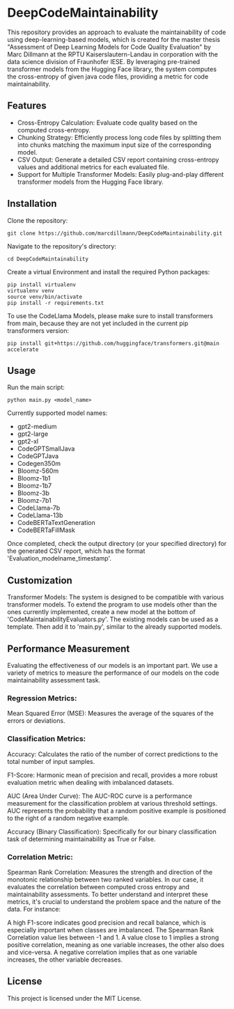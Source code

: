 # DeepCodeMaintainability
This repository provides an approach to evaluate the maintainability of code using deep-learning-based models, which is created for the master thesis "Assessment of Deep Learning Models for Code Quality Evaluation" by Marc Dillmann at the RPTU Kaiserslautern-Landau in corporation with the data science division of Fraunhofer IESE. By leveraging pre-trained transformer models from the Hugging Face library, the system computes the cross-entropy of given java code files, providing a metric for code maintainability.


## Features
- Cross-Entropy Calculation: Evaluate code quality based on the computed cross-entropy.
- Chunking Strategy: Efficiently process long code files by splitting them into chunks matching the maximum input size of the corresponding model.
- CSV Output: Generate a detailed CSV report containing cross-entropy values and additional metrics for each evaluated file.
- Support for Multiple Transformer Models: Easily plug-and-play different transformer models from the Hugging Face library.

## Installation
Clone the repository:
```
git clone https://github.com/marcdillmann/DeepCodeMaintainability.git
```
Navigate to the repository's directory:
```
cd DeepCodeMaintainability
```
Create a virtual Environment and install the required Python packages:
```
pip install virtualenv
virtualenv venv
source venv/bin/activate
pip install -r requirements.txt
```

To use the CodeLlama Models, please make sure to install transformers from main, because they are not yet included in the current pip transformers version:
```
pip install git+https://github.com/huggingface/transformers.git@main accelerate
```



## Usage

Run the main script:
```
python main.py <model_name>
```
Currently supported model names:
- gpt2-medium
- gpt2-large
- gpt2-xl
- CodeGPTSmallJava
- CodeGPTJava
- Codegen350m
- Bloomz-560m
- Bloomz-1b1
- Bloomz-1b7
- Bloomz-3b
- Bloomz-7b1
- CodeLlama-7b
- CodeLlama-13b
- CodeBERTaTextGeneration
- CodeBERTaFillMask

Once completed, check the output directory (or your specified directory) for the generated CSV report, which has the format 'Evaluation_modelname_timestamp'.

## Customization
Transformer Models: The system is designed to be compatible with various transformer models.
To extend the program to use models other than the ones currently implemented, create a new model at the bottom of 'CodeMaintainabilityEvaluators.py'.
The existing models can be used as a template. Then add it to 'main.py', similar to the already supported models.

## Performance Measurement
Evaluating the effectiveness of our models is an important part. We use a variety of metrics to measure the performance of our models on the code maintainability assessment task.

### Regression Metrics:
Mean Squared Error (MSE): Measures the average of the squares of the errors or deviations.

### Classification Metrics:
Accuracy: Calculates the ratio of the number of correct predictions to the total number of input samples.

F1-Score: Harmonic mean of precision and recall, provides a more robust evaluation metric when dealing with imbalanced datasets.

AUC (Area Under Curve): The AUC-ROC curve is a performance measurement for the classification problem at various threshold settings. AUC represents the probability that a random positive example is positioned to the right of a random negative example.

Accuracy (Binary Classification): Specifically for our binary classification task of determining maintainability as True or False.

### Correlation Metric:
Spearman Rank Correlation: Measures the strength and direction of the monotonic relationship between two ranked variables. In our case, it evaluates the correlation between computed cross entropy and maintainability assessments.
To better understand and interpret these metrics, it's crucial to understand the problem space and the nature of the data. For instance:

A high F1-score indicates good precision and recall balance, which is especially important when classes are imbalanced.
The Spearman Rank Correlation value lies between -1 and 1. A value close to 1 implies a strong positive correlation, meaning as one variable increases, the other also does and vice-versa. A negative correlation implies that as one variable increases, the other variable decreases. 

## License
This project is licensed under the MIT License.